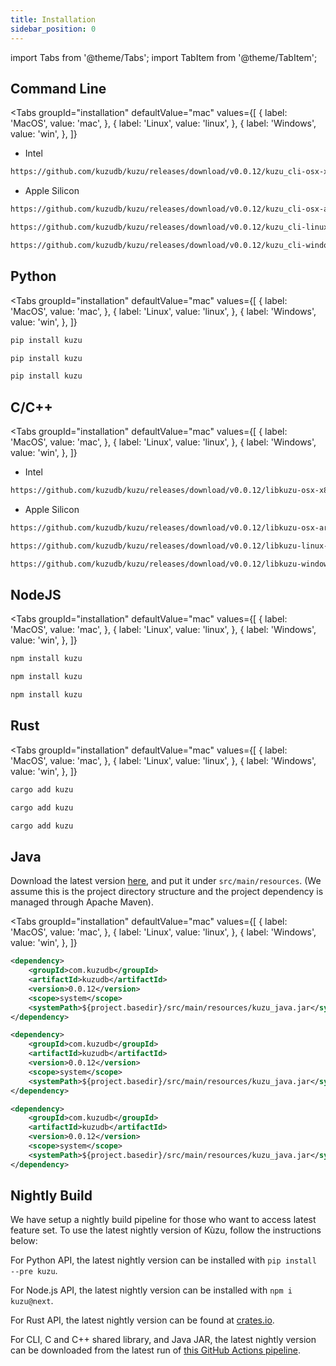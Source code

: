 ```yaml
---
title: Installation
sidebar_position: 0
---
```


import Tabs from '@theme/Tabs';
import TabItem from '@theme/TabItem';

## Command Line
<Tabs groupId="installation" defaultValue="mac" values={[
      { label: 'MacOS', value: 'mac', },
      { label: 'Linux', value: 'linux', },
      { label: 'Windows', value: 'win', },
  ]}
>
<TabItem value="mac">

- Intel
```bash
https://github.com/kuzudb/kuzu/releases/download/v0.0.12/kuzu_cli-osx-x86_64.zip
 ```

- Apple Silicon
```bash
https://github.com/kuzudb/kuzu/releases/download/v0.0.12/kuzu_cli-osx-arm64.zip
```

</TabItem>

<TabItem value="linux">

```bash
https://github.com/kuzudb/kuzu/releases/download/v0.0.12/kuzu_cli-linux-x86_64.zip
 ```

</TabItem>

<TabItem value="win">

```bash
https://github.com/kuzudb/kuzu/releases/download/v0.0.12/kuzu_cli-windows-x86_64.zip
 ```

</TabItem>

</Tabs>


## Python

<Tabs groupId="installation" defaultValue="mac" values={[
      { label: 'MacOS', value: 'mac', },
      { label: 'Linux', value: 'linux', },
      { label: 'Windows', value: 'win', },
  ]}
>
<TabItem value="mac">

```bash
pip install kuzu
 ```

</TabItem>

<TabItem value="linux">

```bash
pip install kuzu
 ```

</TabItem>

<TabItem value="win">

```bash
pip install kuzu
 ```

</TabItem>

</Tabs>

## C/C++

<Tabs groupId="installation" defaultValue="mac" values={[
      { label: 'MacOS', value: 'mac', },
      { label: 'Linux', value: 'linux', },
      { label: 'Windows', value: 'win', },
  ]}
>
<TabItem value="mac">

- Intel
```bash
https://github.com/kuzudb/kuzu/releases/download/v0.0.12/libkuzu-osx-x86_64.zip
 ```

- Apple Silicon
```bash
https://github.com/kuzudb/kuzu/releases/download/v0.0.12/libkuzu-osx-arm64.zip
```

</TabItem>

<TabItem value="linux">

```bash
https://github.com/kuzudb/kuzu/releases/download/v0.0.12/libkuzu-linux-x86_64.zip
 ```

</TabItem>

<TabItem value="win">

```bash
https://github.com/kuzudb/kuzu/releases/download/v0.0.12/libkuzu-windows-x86_64.zip
 ```

</TabItem>

</Tabs>

## NodeJS

<Tabs groupId="installation" defaultValue="mac" values={[
      { label: 'MacOS', value: 'mac', },
      { label: 'Linux', value: 'linux', },
      { label: 'Windows', value: 'win', },
  ]}
>
<TabItem value="mac">

```bash
npm install kuzu
 ```

</TabItem>

<TabItem value="linux">

```bash
npm install kuzu
 ```

</TabItem>

<TabItem value="win">

```bash
npm install kuzu
 ```

</TabItem>

</Tabs>

## Rust

<Tabs groupId="installation" defaultValue="mac" values={[
      { label: 'MacOS', value: 'mac', },
      { label: 'Linux', value: 'linux', },
      { label: 'Windows', value: 'win', },
  ]}
>
<TabItem value="mac">

```bash
cargo add kuzu
 ```

</TabItem>

<TabItem value="linux">

```bash
cargo add kuzu
 ```

</TabItem>

<TabItem value="win">

```bash
cargo add kuzu
 ```

</TabItem>

</Tabs>

## Java
Download the latest version [here](https://github.com/kuzudb/kuzu/releases/latest), and put it under `src/main/resources`. (We assume this is the project directory structure and the project dependency is managed through Apache Maven).

<Tabs groupId="installation" defaultValue="mac" values={[
      { label: 'MacOS', value: 'mac', },
      { label: 'Linux', value: 'linux', },
      { label: 'Windows', value: 'win', },
  ]}
>
<TabItem value="mac">

```xml
<dependency>
    <groupId>com.kuzudb</groupId>
    <artifactId>kuzudb</artifactId>
    <version>0.0.12</version>
    <scope>system</scope>
    <systemPath>${project.basedir}/src/main/resources/kuzu_java.jar</systemPath>
</dependency>
 ```

</TabItem>

<TabItem value="linux">

```xml
<dependency>
    <groupId>com.kuzudb</groupId>
    <artifactId>kuzudb</artifactId>
    <version>0.0.12</version>
    <scope>system</scope>
    <systemPath>${project.basedir}/src/main/resources/kuzu_java.jar</systemPath>
</dependency>
 ```

</TabItem>

<TabItem value="win">

```xml
<dependency>
    <groupId>com.kuzudb</groupId>
    <artifactId>kuzudb</artifactId>
    <version>0.0.12</version>
    <scope>system</scope>
    <systemPath>${project.basedir}/src/main/resources/kuzu_java.jar</systemPath>
</dependency>
 ```

</TabItem>

</Tabs>

## Nightly Build
We have setup a nightly build pipeline for those who want to access latest feature set. To use the latest nightly version of Kùzu, follow the instructions below:

For Python API, the latest nightly version can be installed with `pip install --pre kuzu`.

For Node.js API, the latest nightly version can be installed with `npm i kuzu@next`.

For Rust API, the latest nightly version can be found at [crates.io](https://crates.io/crates/kuzu/versions).

For CLI, C and C++ shared library, and Java JAR, the latest nightly version can be downloaded from the latest run of [this GitHub Actions pipeline](https://github.com/kuzudb/kuzu/actions/workflows/build-and-deploy.yml).

